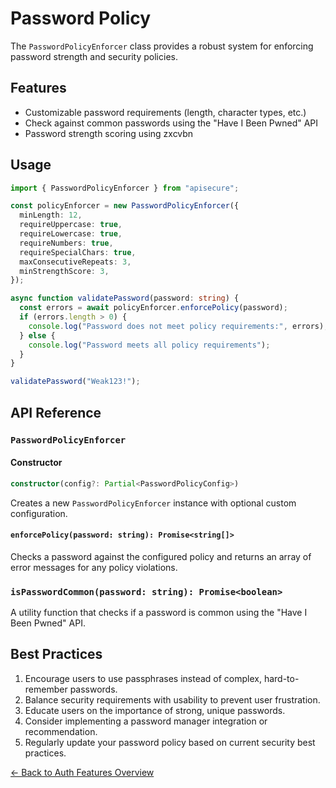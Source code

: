 # Password Policy

The `PasswordPolicyEnforcer` class provides a robust system for enforcing password strength and security policies.

## Features

- Customizable password requirements (length, character types, etc.)
- Check against common passwords using the "Have I Been Pwned" API
- Password strength scoring using zxcvbn

## Usage

```typescript
import { PasswordPolicyEnforcer } from "apisecure";

const policyEnforcer = new PasswordPolicyEnforcer({
  minLength: 12,
  requireUppercase: true,
  requireLowercase: true,
  requireNumbers: true,
  requireSpecialChars: true,
  maxConsecutiveRepeats: 3,
  minStrengthScore: 3,
});

async function validatePassword(password: string) {
  const errors = await policyEnforcer.enforcePolicy(password);
  if (errors.length > 0) {
    console.log("Password does not meet policy requirements:", errors);
  } else {
    console.log("Password meets all policy requirements");
  }
}

validatePassword("Weak123!");
```

## API Reference

### `PasswordPolicyEnforcer`

#### Constructor

```typescript
constructor(config?: Partial<PasswordPolicyConfig>)
```

Creates a new `PasswordPolicyEnforcer` instance with optional custom configuration.

#### `enforcePolicy(password: string): Promise<string[]>`

Checks a password against the configured policy and returns an array of error messages for any policy violations.

### `isPasswordCommon(password: string): Promise<boolean>`

A utility function that checks if a password is common using the "Have I Been Pwned" API.

## Best Practices

1. Encourage users to use passphrases instead of complex, hard-to-remember passwords.
2. Balance security requirements with usability to prevent user frustration.
3. Educate users on the importance of strong, unique passwords.
4. Consider implementing a password manager integration or recommendation.
5. Regularly update your password policy based on current security best practices.

[← Back to Auth Features Overview](./AuthFeaturesOverview.md)
